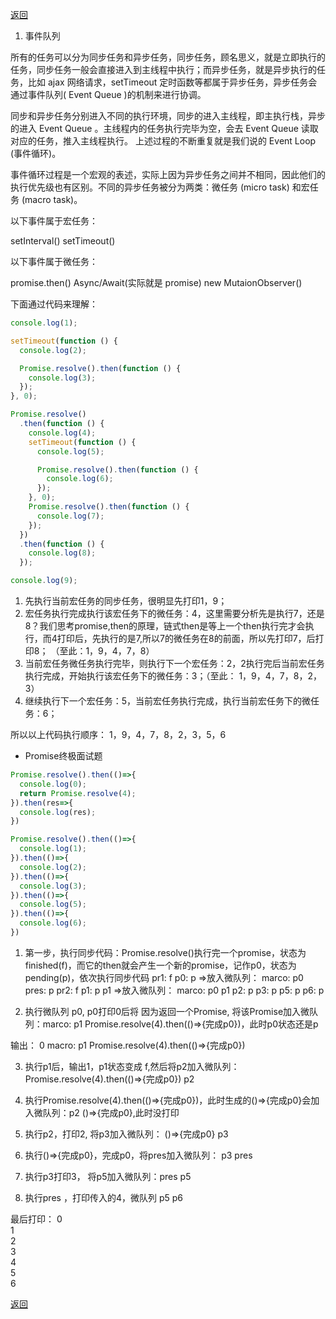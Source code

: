[返回](./#/js/)

1. 事件队列

所有的任务可以分为同步任务和异步任务，同步任务，顾名思义，就是立即执行的任务，同步任务一般会直接进入到主线程中执行；而异步任务，就是异步执行的任务，比如 ajax 网络请求，setTimeout 定时函数等都属于异步任务，异步任务会通过事件队列( Event Queue )的机制来进行协调。

同步和异步任务分别进入不同的执行环境，同步的进入主线程，即主执行栈，异步的进入 Event Queue 。主线程内的任务执行完毕为空，会去 Event Queue 读取对应的任务，推入主线程执行。 上述过程的不断重复就是我们说的 Event Loop (事件循环)。

事件循环过程是一个宏观的表述，实际上因为异步任务之间并不相同，因此他们的执行优先级也有区别。不同的异步任务被分为两类：微任务 (micro task) 和宏任务 (macro task)。

以下事件属于宏任务：

setInterval()
setTimeout()

以下事件属于微任务：

promise.then()
Async/Await(实际就是 promise)
new MutaionObserver()

下面通过代码来理解：

```javascript
console.log(1);

setTimeout(function () {
  console.log(2);

  Promise.resolve().then(function () {
    console.log(3);
  });
}, 0);

Promise.resolve()
  .then(function () {
    console.log(4);
    setTimeout(function () {
      console.log(5);

      Promise.resolve().then(function () {
        console.log(6);
      });
    }, 0);
    Promise.resolve().then(function () {
      console.log(7);
    });
  })
  .then(function () {
    console.log(8);
  });

console.log(9);
```

1. 先执行当前宏任务的同步任务，很明显先打印1，9；
2. 宏任务执行完成执行该宏任务下的微任务：4，这里需要分析先是执行7，还是8？我们思考promise,then的原理，链式then是等上一个then执行完才会执行，而4打印后，先执行的是7,所以7的微任务在8的前面，所以先打印7，后打印8； （至此：1，9，4，7，8）
3. 当前宏任务微任务执行完毕，则执行下一个宏任务：2，2执行完后当前宏任务执行完成，开始执行该宏任务下的微任务：3；（至此： 1，9，4，7，8，2，3）
4. 继续执行下一个宏任务：5，当前宏任务执行完成，执行当前宏任务下的微任务：6；

所以以上代码执行顺序： 1，9，4，7，8，2，3，5，6

- Promise终极面试题
```javascript
Promise.resolve().then(()=>{
  console.log(0);
  return Promise.resolve(4);
}).then(res=>{
  console.log(res);
})

Promise.resolve().then(()=>{
  console.log(1);
}).then(()=>{
  console.log(2);
}).then(()=>{
  console.log(3);
}).then(()=>{
  console.log(5);
}).then(()=>{
  console.log(6);
})
```

1. 第一步，执行同步代码：Promise.resolve()执行完一个promise，状态为 finished(f)，而它的then就会产生一个新的promise，记作p0，状态为pending(p)，依次执行同步代码
pr1: f
p0: p =>放入微队列： marco: p0
pres: p
pr2: f
p1: p p1 =>放入微队列： marco: p0 p1
p2: p
p3: p
p5: p
p6: p

2. 执行微队列 p0, p0打印0后将 因为返回一个Promise, 将该Promise加入微队列：marco: p1 Promise.resolve(4).then(()=>{完成p0})，此时p0状态还是p

输出： 0
macro: p1 Promise.resolve(4).then(()=>{完成p0})

3. 执行p1后，输出1，p1状态变成 f,然后将p2加入微队列：Promise.resolve(4).then(()=>{完成p0}) p2

3. 执行Promise.resolve(4).then(()=>{完成p0})，此时生成的()=>{完成p0}会加入微队列：p2 ()=>{完成p0},此时没打印

4. 执行p2，打印2, 将p3加入微队列：  ()=>{完成p0} p3

5. 执行()=>{完成p0}，完成p0，将pres加入微队列： p3 pres

6. 执行p3打印3， 将p5加入微队列：pres p5

7. 执行pres ，打印传入的4，微队列 p5 p6

最后打印：
0\
1\
2\
3\
4\
5\
6

[返回](./#/js/)
